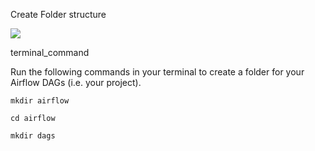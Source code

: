Create Folder structure


![](https://cf-courses-data.s3.us.cloud-object-storage.appdomain.cloud/IND-GPXX0DNQEN/images/terminal_command.png)



terminal_command

Run the following commands in your terminal to create a folder for your Airflow DAGs (i.e. your project).


```
mkdir airflow
```

```
cd airflow
```

```
mkdir dags
```
